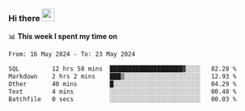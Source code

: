 ### Hi there <a href="https://www.gautamkrishnar.com/"><img src="https://media.giphy.com/media/hvRJCLFzcasrR4ia7z/giphy.gif" width="25px"></a>

📊 **This week I spent my time on**

<!--START_SECTION:waka-->

```txt
From: 16 May 2024 - To: 23 May 2024

SQL         12 hrs 58 mins  ████████████████████▓░░░░   82.28 %
Markdown    2 hrs 2 mins    ███▒░░░░░░░░░░░░░░░░░░░░░   12.93 %
Other       40 mins         █░░░░░░░░░░░░░░░░░░░░░░░░   04.29 %
Text        4 mins          ░░░░░░░░░░░░░░░░░░░░░░░░░   00.48 %
Batchfile   0 secs          ░░░░░░░░░░░░░░░░░░░░░░░░░   00.03 %
```

<!--END_SECTION:waka-->
